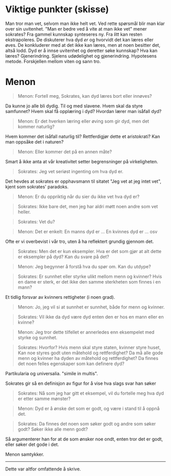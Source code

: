 Viktige punkter (skisse)
===============
Man tror man vet, selvom man ikke helt vet.
Ved rette spørsmål blir man klar over sin uvitenhet.
"Man er bedre ved å vite at man ikke vet" mener sokrates?
Fra gammel kunnskap synteseres ny. Fra *litt* kan resten ekstrapoleres.
De diskuterer hva dyd *er* og hvorvidt det kan læres eller øves.
De konkluderer med at det ikke kan læres, men at noen besitter det, altså lodd.
Dyd er å innse uvitenhet og deretter søke kunnskap?
Hva kan læres? Gjenerindring.
Sjelens udødelighet og gjenerindring.
Hypotesens metode.
Forskjellen mellom viten og sann tro.

Menon
=====
> Menon:
> Fortell meg, Sokrates, kan dyd læres bort eller innøves?

Da kunne jo alle bli dydig.
Til og med slavene.
Hvem skal da styre samfunnet?
Hvem skal få opplæring i dyd?
Hvordan lærer man isåfall dyd?

> Menon:
> Er det hverken læring eller øving som gir dyd, men det kommer naturlig?

Hvem kommer det isåfall naturlig til?
Rettferdigjør dette et aristokrati?
Kan man oppsåke det i naturen?

> Menon:
> Eller kommer det på en annen måte?

Smart å ikke anta at vår kreativitet setter begrensninger på virkeligheten.

> Sokrates:
> Jeg vet seriøst ingenting om hva dyd er.

Det hevdes at sokrates er opphavsmann til sitatet "Jeg vet at jeg intet vet",
kjent som sokrates' paradoks.

> Menon:
> Er du oppriktig når du sier du ikke vet hva dyd er?

> Sokrates:
> Ikke bare det, men jeg har aldri møtt noen andre som vet heller.

> Sokrates:
> Vet du?

> Menon:
> Det er enkelt:
> En manns dyd er ...
> En kvinnes dyd er ...
> osv

Ofte er vi overbevist i vår tro, uten å ha reflektert grundig gjennom det.

> Sokrates:
> Men det er kun eksempler.
> Hva er det som gjør at alt dette er eksempler på dyd?
> Kan du svare på det?

> Menon:
> Jeg begynner å forstå hva du spør om.
> Kan du utdype?

> Sokrates:
> Er sunnhet eller styrke ulikt mellom menn og kvinner?
> Hvis en dame er sterk, er det ikke den samme sterkheten som finnes i en mann?

Et tidlig forsvar av kvinners rettigheter (i noen grad).

> Menon:
> Jo, jeg vil si at sunnhet er sunnhet, både for menn og kvinner.

> Sokrates:
> Vil ikke da dyd være dyd enten den er hos en mann eller en kvinne?

> Menon:
> Jeg tror dette tilfellet er annerledes enn eksempelet med styrke og sunnhet.

> Sokrates:
> Hvorfor?
> Hvis menn skal styre staten, kvinner styre huset,
> Kan noe styres godt uten måtehold og rettferdighet?
> Da må alle gode menn og kvinner ha dyden av måtehold og rettferdighet?
> Da finnes det noen felles egenskaper som kan definere dyd?

Partikularia og universalia.
"simile in multis".

Sokrates gir så en definisjon av figur for å vise hva slags svar han søker

> Sokrates:
> Nå som jeg har gitt et eksempel,
> vil du fortelle meg hva dyd er etter samme mønster?

> Menon:
> Dyd er å ønske det som er godt, og være i stand til å oppnå det.

> Sokrates:
> Da finnes det noen som søker godt og andre som søker godt?
> Søker ikke alle menn godt?

Så argumenterer han for at de som ønsker noe ondt, enten tror det er godt,
eller søker det gode i det.

Menon samtykker.

___

Dette var altfor omfattende å skrive.
